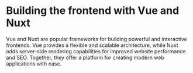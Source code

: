 # Building the frontend with Vue and Nuxt

Vue and Nuxt are popular frameworks for building powerful and interactive frontends. Vue provides a flexible and scalable architecture, while Nuxt adds server-side rendering capabilities for improved website performance and SEO. Together, they offer a platform for creating modern web applications with ease.
